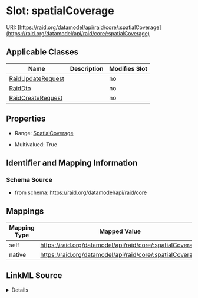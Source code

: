 

# Slot: spatialCoverage



URI: [https://raid.org/datamodel/api/raid/core/:spatialCoverage](https://raid.org/datamodel/api/raid/core/:spatialCoverage)



<!-- no inheritance hierarchy -->





## Applicable Classes

| Name | Description | Modifies Slot |
| --- | --- | --- |
| [RaidUpdateRequest](../classes/RaidUpdateRequest.md) |  |  no  |
| [RaidDto](../classes/RaidDto.md) |  |  no  |
| [RaidCreateRequest](../classes/RaidCreateRequest.md) |  |  no  |







## Properties

* Range: [SpatialCoverage](../classes/SpatialCoverage.md)

* Multivalued: True





## Identifier and Mapping Information







### Schema Source


* from schema: https://raid.org/datamodel/api/raid/core




## Mappings

| Mapping Type | Mapped Value |
| ---  | ---  |
| self | https://raid.org/datamodel/api/raid/core/:spatialCoverage |
| native | https://raid.org/datamodel/api/raid/core/:spatialCoverage |




## LinkML Source

<details>
```yaml
name: spatialCoverage
from_schema: https://raid.org/datamodel/api/raid/core
rank: 1000
alias: spatialCoverage
domain_of:
- RaidDto
range: SpatialCoverage
multivalued: true
inlined: true
inlined_as_list: true

```
</details>